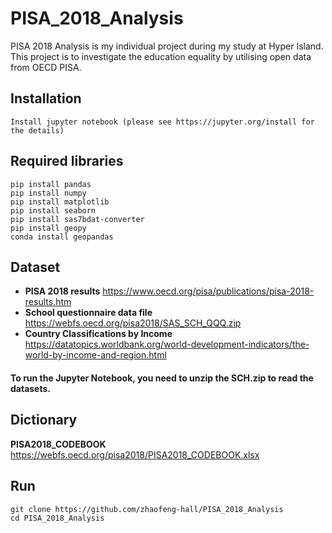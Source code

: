 # PISA_2018_Analysis

PISA 2018 Analysis is my individual project during my study at Hyper Island. This project is to investigate the education equality by utilising open data from OECD PISA.

## Installation

```
Install jupyter notebook (please see https://jupyter.org/install for the details)
```

## Required libraries

```
pip install pandas
pip install numpy
pip install matplotlib
pip install seaborn
pip install sas7bdat-converter
pip install geopy
conda install geopandas
```

## Dataset
- **PISA 2018 results** https://www.oecd.org/pisa/publications/pisa-2018-results.htm
- **School questionnaire data file** https://webfs.oecd.org/pisa2018/SAS_SCH_QQQ.zip
- **Country Classifications by Income** https://datatopics.worldbank.org/world-development-indicators/the-world-by-income-and-region.html

#### To run the Jupyter Notebook, you need to unzip the SCH.zip to read the datasets.

## Dictionary
**PISA2018_CODEBOOK** https://webfs.oecd.org/pisa2018/PISA2018_CODEBOOK.xlsx

## Run
```
git clone https://github.com/zhaofeng-hall/PISA_2018_Analysis
cd PISA_2018_Analysis
```
